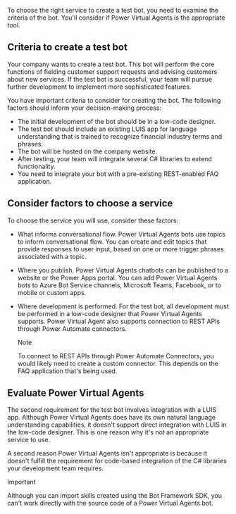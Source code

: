 To choose the right service to create a test bot, you need to examine the criteria of the bot. You'll consider if Power Virtual Agents is the appropriate tool.

## Criteria to create a test bot

Your company wants to create a test bot. This bot will perform the core functions of fielding customer support requests and advising customers about new services. If the test bot is successful, your team will pursue further development to implement more sophisticated features. 

You have important criteria to consider for creating the bot. The following factors should inform your decision-making process:

- The initial development of the bot should be in a low-code designer.
- The test bot should include an existing LUIS app for language understanding that is trained to recognize financial industry terms and phrases.
- The bot will be hosted on the company website.
- After testing, your team will integrate several C# libraries to extend functionality.
- You need to integrate your bot with a pre-existing REST-enabled FAQ application.

## Consider factors to choose a service

To choose the service you will use, consider these factors:

- What informs conversational flow. Power Virtual Agents bots use topics to inform conversational flow. You can create and edit topics that provide responses to user input, based on one or more trigger phrases associated with a topic. 

- Where you publish. Power Virtual Agents chatbots can be published to a website or the Power Apps portal. You can add Power Virtual Agents bots to Azure Bot Service channels, Microsoft Teams, Facebook, or to mobile or custom apps.

- Where development is performed. For the test bot, all development must be performed in a low-code designer that Power Virtual Agents supports. Power Virtual Agent also supports connection to REST APIs through Power Automate connectors.

    > [!NOTE] 
    > To connect to REST APIs through Power Automate Connectors, you would likely need to create a custom connector. This depends on the FAQ application that's being used.

## Evaluate Power Virtual Agents

The second requirement for the test bot involves integration with a LUIS app. Although Power Virtual Agents does have its own natural language understanding capabilities, it doesn't support direct integration with LUIS in the low-code designer. This is one reason why it's not an appropriate service to use. 

A second reason Power Virtual Agents isn't appropriate is because it doesn't fulfill the requirement for code-based integration of the C# libraries your development team requires. 

> [!IMPORTANT] 
> Although you can import skills created using the Bot Framework SDK, you can't work directly with the source code of a Power Virtual Agents bot.
